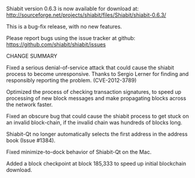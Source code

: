 Shiabit version 0.6.3 is now available for download at:
  http://sourceforge.net/projects/shiabit/files/Shiabit/shiabit-0.6.3/

This is a bug-fix release, with no new features.

Please report bugs using the issue tracker at github:
  https://github.com/shiabit/shiabit/issues

CHANGE SUMMARY

Fixed a serious denial-of-service attack that could cause the
shiabit process to become unresponsive. Thanks to Sergio Lerner
for finding and responsibly reporting the problem. (CVE-2012-3789)

Optimized the process of checking transaction signatures, to
speed up processing of new block messages and make propagating
blocks across the network faster.

Fixed an obscure bug that could cause the shiabit process to get
stuck on an invalid block-chain, if the invalid chain was
hundreds of blocks long.

Shiabit-Qt no longer automatically selects the first address
in the address book (Issue #1384).

Fixed minimize-to-dock behavior of Shiabit-Qt on the Mac.

Added a block checkpoint at block 185,333 to speed up initial
blockchain download.
